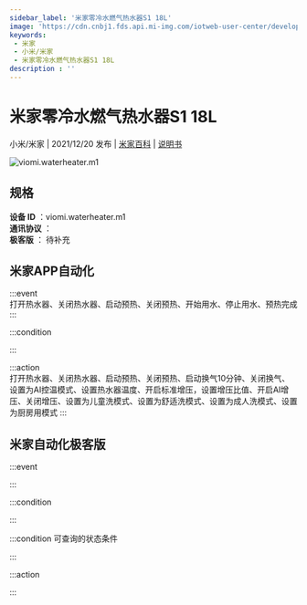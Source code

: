 ```yaml
---
sidebar_label: '米家零冷水燃气热水器S1 18L'
image: 'https://cdn.cnbj1.fds.api.mi-img.com/iotweb-user-center/developer_16790479551165tjnpZKi.png?GalaxyAccessKeyId=AKVGLQWBOVIRQ3XLEW&Expires=9223372036854775807&Signature=0IvRpZ4cbHnOyXKfZih3BY0yh2s='
keywords: 
 - 米家
 - 小米/米家
 - 米家零冷水燃气热水器S1 18L
description : ''
---
```

# 米家零冷水燃气热水器S1 18L

小米/米家 | 2021/12/20 发布 | [米家百科](https://home.mi.com/webapp/content/baike/product/index.html?model=viomi.waterheater.m1) | [说明书](https://home.mi.com/views/introduction.html?model=viomi.waterheater.m1&region=cn)

![viomi.waterheater.m1](https://cdn.cnbj1.fds.api.mi-img.com/iotweb-user-center/developer_16790479551165tjnpZKi.png?GalaxyAccessKeyId=AKVGLQWBOVIRQ3XLEW&Expires=9223372036854775807&Signature=0IvRpZ4cbHnOyXKfZih3BY0yh2s=)

## 规格  
> 
**设备 ID** ：viomi.waterheater.m1  
**通讯协议** ：  
**极客版**  ： 待补充 


## 米家APP自动化  

:::event  
打开热水器、关闭热水器、启动预热、关闭预热、开始用水、停止用水、预热完成
:::

:::condition  

:::

:::action   
打开热水器、关闭热水器、启动预热、关闭预热、启动换气10分钟、关闭换气、设置为AI控温模式、设置热水器温度、开启标准增压，设置增压比值、开启AI增压、关闭增压、设置为儿童洗模式、设置为舒适洗模式、设置为成人洗模式、设置为厨房用模式
:::

## 米家自动化极客版  

:::event  

:::

:::condition  

:::

:::condition 可查询的状态条件  

:::

:::action  

:::

        
